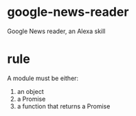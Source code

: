# google-news-reader
Google News reader, an Alexa skill

# rule
A module must be either:
  1. an object
  2. a Promise
  3. a function that returns a Promise
